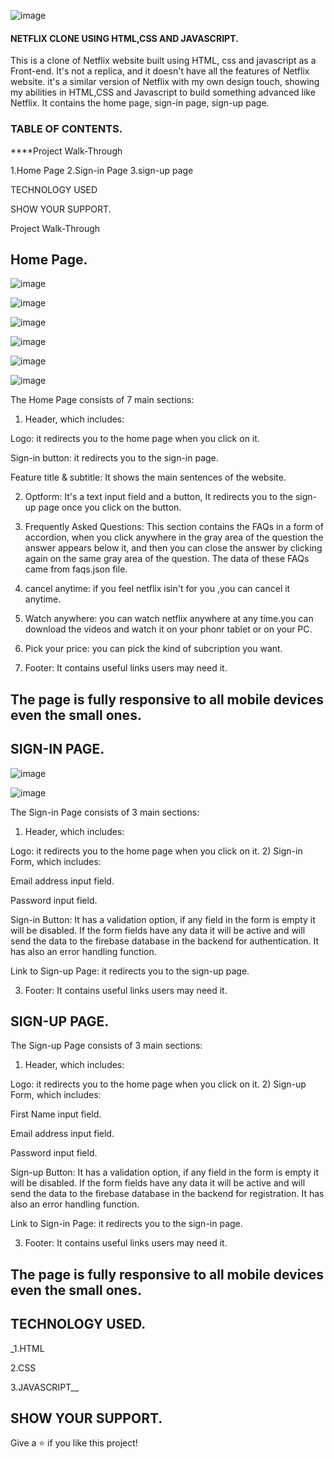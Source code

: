 ![image](https://github.com/Arfiyatabassum/Netflix-clone/assets/147414285/90857c76-6e28-40fe-8eab-d4dd2d84ee2a)




#### NETFLIX CLONE USING HTML,CSS AND JAVASCRIPT.

This is a clone of Netflix website built using HTML, css and javascript as a Front-end. It's not a replica, and it doesn't have all the features of Netflix website. it's a similar version of Netflix with my own design touch, showing my abilities in HTML,CSS and Javascript to build something advanced like Netflix. It contains the home page, sign-in page, sign-up page.

### TABLE OF CONTENTS.

****Project Walk-Through

1.Home Page
2.Sign-in Page
3.sign-up page

TECHNOLOGY USED

SHOW YOUR SUPPORT.

Project Walk-Through

## Home Page.

![image](https://github.com/Arfiyatabassum/Netflix-clone/assets/147414285/1dde720d-b846-439b-9388-b4eaaf8e9de1)

![image](https://github.com/Arfiyatabassum/Netflix-clone/assets/147414285/5aefbae7-5156-4d35-ae8b-1f1128371f7b)

![image](https://github.com/Arfiyatabassum/Netflix-clone/assets/147414285/4e53384b-844a-4160-b2a6-979c3744f828)

![image](https://github.com/Arfiyatabassum/Netflix-clone/assets/147414285/9bf1a65a-ecf0-4df1-97ac-ead9e41c0773)

![image](https://github.com/Arfiyatabassum/Netflix-clone/assets/147414285/2e284042-29ab-4f04-888c-53b4c860905a)


![image](https://github.com/Arfiyatabassum/Netflix-clone/assets/147414285/ba4f5f46-cf01-4970-a7cf-f7578e9444be)





The Home Page consists of 7 main sections:

1) Header, which includes:

Logo: it redirects you to the home page when you click on it.

Sign-in button: it redirects you to the sign-in page.

Feature title & subtitle: It shows the main sentences of the website.

2) Optform: It's a text input field and a button, It redirects you to the sign-up page once you click on the button.

3) Frequently Asked Questions: This section contains the FAQs in a form of accordion, when you click anywhere in the gray area of the question the answer appears below it, and then you can close the answer by clicking again on the same gray area of the question. The data of these FAQs came from faqs.json file.

4) cancel anytime: if you feel netflix isin't for you ,you can cancel it anytime.

5) Watch anywhere: you can watch netflix anywhere at any time.you can download the videos and watch it on your phonr tablet or on your PC.

6) Pick your price: you can pick the kind of subcription you want.

7) Footer: It contains useful links users may need it.

## The page is fully responsive to all mobile devices even the small ones. ##

## SIGN-IN PAGE.

![image](https://github.com/Arfiyatabassum/Netflix-clone/assets/147414285/5aa302bc-d4b0-44c0-b8d6-42b2c2d0df5a)


![image](https://github.com/Arfiyatabassum/Netflix-clone/assets/147414285/ffd2f22e-6d22-4970-b620-1dca8f6143bd)



The Sign-in Page consists of 3 main sections:

1) Header, which includes:

Logo: it redirects you to the home page when you click on it.
2) Sign-in Form, which includes:

Email address input field.

Password input field.

Sign-in Button: It has a validation option, if any field in the form is empty it will be disabled. If the form fields have any data it will be active and will send the data to the firebase database in the backend for authentication. It has also an error handling function.

Link to Sign-up Page: it redirects you to the sign-up page.

3) Footer: It contains useful links users may need it.

## SIGN-UP PAGE.


The Sign-up Page consists of 3 main sections:

1) Header, which includes:

Logo: it redirects you to the home page when you click on it.
2) Sign-up Form, which includes:

First Name input field.

Email address input field.

Password input field.

Sign-up Button: It has a validation option, if any field in the form is empty it will be disabled. If the form fields have any data it will be active and will send the data to the firebase database in the backend for registration. It has also an error handling function.

Link to Sign-in Page: it redirects you to the sign-in page.

3) Footer: It contains useful links users may need it.

## The page is fully responsive to all mobile devices even the small ones. 


## TECHNOLOGY USED.

_1.HTML

2.CSS

3.JAVASCRIPT__



## SHOW YOUR SUPPORT.

Give a ⭐️ if you like this project!














